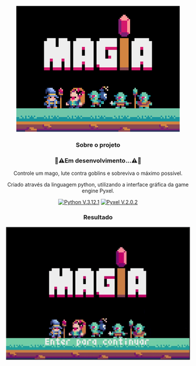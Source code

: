 <div align="center">
<img src="img/icon.gif" type="image/png" alt="Magic! icon">

### Sobre o projeto
### 🚧⚠️Em desenvolvimento...⚠️🚧

Controle um mago, lute contra goblins e sobreviva o máximo possível.

Criado através da linguagem python, utilizando a interface gráfica da game engine Pyxel.

 [![Python V.3.12.1](https://img.shields.io/badge/Python-3776AB?style=for-the-badge&logo=python&logoColor=white)](https://www.python.org/)
 [![Pyxel V.2.0.2](https://img.shields.io/badge/Pyxel-v2.0.2-blue?style=for-the-badge&logo=python&logoColor=white)](https://github.com/kitao/pyxel)

### Resultado
![Gameplay](img/gameplay.gif)
